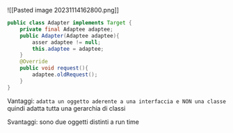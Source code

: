 ![[Pasted image 20231114162800.png]]
```java
public class Adapter implements Target {
	private final Adaptee adaptee;
	public Adapter(Adaptee adaptee){
		asser adaptee != null;
		this.adaptee = adaptee;
	}
	@Override
	public void request(){
		adaptee.oldRequest();
	}
}
```

Vantaggi: `adatta un oggetto aderente a una interfaccia e NON una classe` quindi adatta tutta una gerarchia di classi

Svantaggi: sono due oggetti distinti a run time